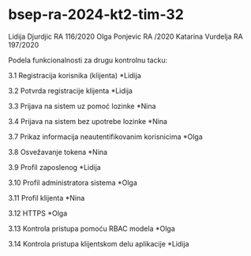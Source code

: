 # bsep-ra-2024-kt2-tim-32

Lidija Djurdjic RA 116/2020
Olga Ponjevic RA /2020
Katarina Vurdelja RA 197/2020

Podela funkcionalnosti za drugu kontrolnu tacku:

3.1 Registracija korisnika (klijenta) *Lidija

3.2 Potvrda registracije klijenta *Lidija

3.3 Prijava na sistem uz pomoć lozinke *Nina

3.4 Prijava na sistem bez upotrebe lozinke *Nina

3.7 Prikaz informacija neautentifikovanim korisnicima *Olga

3.8 Osvežavanje tokena *Nina

3.9 Profil zaposlenog *Lidija

3.10 Profil administratora sistema *Olga

3.11 Profil klijenta *Nina

3.12 HTTPS *Olga

3.13 Kontrola pristupa pomoću RBAC modela *Olga

3.14 Kontrola pristupa klijentskom delu aplikacije *Lidija
